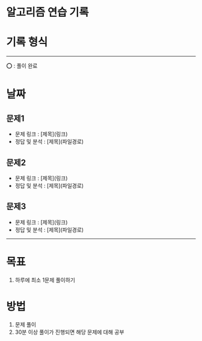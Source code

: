 #   알고리즘 연습 기록

#  기록 형식
----
⭕ : 풀이 완료

#   날짜

##  문제1
-   문제 링크 : \[제목\]\(링크\)
-   정답 및 분석 : \[제목\]\(파일경로\)


##  문제2
-   문제 링크 : \[제목\]\(링크\)
-   정답 및 분석 : \[제목\]\(파일경로\)


##  문제3
-   문제 링크 : \[제목\]\(링크\)
-   정답 및 분석 : \[제목\]\(파일경로\)
----

#   목표
1.   하루에 최소 1문제 풀이하기

#   방법
1.  문제 풀이
2.  30분 이상 풀이가 진행되면 해당 문제에 대해 공부